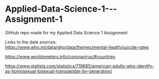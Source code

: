 # Applied-Data-Science-1---Assignment-1
GitHub repo made for my Applied Data Science 1 Assignment 

Links to the data sources:
https://www.who.int/data/gho/data/themes/mental-health/suicide-rates

https://www.worldometers.info/coronavirus/#countries

https://www.statista.com/statistics/719685/american-adults-who-identify-as-homosexual-bisexual-transgender-by-generation/
